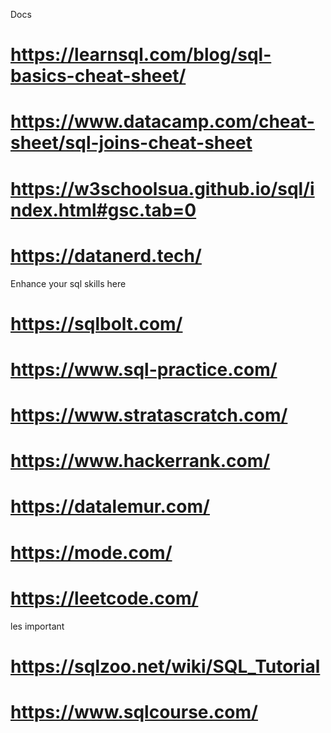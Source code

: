 Docs
# https://learnsql.com/blog/sql-basics-cheat-sheet/
# https://www.datacamp.com/cheat-sheet/sql-joins-cheat-sheet
# https://w3schoolsua.github.io/sql/index.html#gsc.tab=0
# https://datanerd.tech/

Enhance your sql skills here 
# https://sqlbolt.com/
# https://www.sql-practice.com/
# https://www.stratascratch.com/
# https://www.hackerrank.com/
# https://datalemur.com/
# https://mode.com/
# https://leetcode.com/

les important
# https://sqlzoo.net/wiki/SQL_Tutorial 
# https://www.sqlcourse.com/


